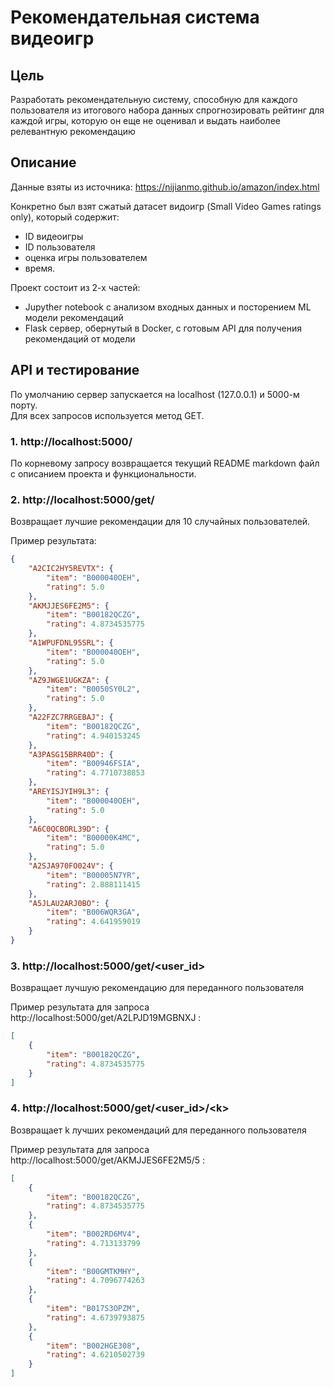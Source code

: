 # Рекомендательная система видеоигр

## Цель

Разработать рекомендательную систему, способную для каждого пользователя из итогового набора данных спрогнозировать рейтинг для каждой игры, которую он еще не оценивал и выдать наиболее релевантную рекомендацию

## Описание

Данные взяты из источника: https://nijianmo.github.io/amazon/index.html  

Конкретно был взят сжатый датасет видоигр (Small Video Games ratings only), который содержит:

* ID видеоигры
* ID пользователя
* оценка игры пользователем
* время. 

Проект состоит из 2-х частей:

* Jupyther notebook с анализом входных данных и посторением ML модели рекомендаций
* Flask сервер, обернутый в Docker, с готовым API для получения рекомендаций от модели

## API и тестирование

По умолчанию сервер запускается на localhost (127.0.0.1) и 5000-м порту.  
Для всех запросов используется метод GET.

### 1. http://localhost:5000/

По корневому запросу возвращается текущий README markdown файл с описанием проекта и функциональности.

### 2. http://localhost:5000/get/

Возвращает лучшие рекомендации для 10 случайных пользователей.

Пример результата:

```json
{
    "A2CIC2HY5REVTX": {
        "item": "B000040OEH",
        "rating": 5.0
    },
    "AKMJJES6FE2M5": {
        "item": "B00182QCZG",
        "rating": 4.8734535775
    },
    "A1WPUFDNL95SRL": {
        "item": "B000040OEH",
        "rating": 5.0
    },
    "AZ9JWGE1UGKZA": {
        "item": "B0050SY0L2",
        "rating": 5.0
    },
    "A22FZC7RRGEBAJ": {
        "item": "B00182QCZG",
        "rating": 4.940153245
    },
    "A3PASG15BRR40D": {
        "item": "B00946FSIA",
        "rating": 4.7710738853
    },
    "AREYISJYIH9L3": {
        "item": "B000040OEH",
        "rating": 5.0
    },
    "A6C0QCBORL39D": {
        "item": "B00000K4MC",
        "rating": 5.0
    },
    "A2SJA970FO024V": {
        "item": "B00005N7YR",
        "rating": 2.888111415
    },
    "A5JLAU2ARJ0BO": {
        "item": "B006WQR3GA",
        "rating": 4.641959019
    }
}
```

### 3. http://localhost:5000/get/<user_id\>

Возвращает лучшую рекомендацию для переданного пользователя

Пример результата для запроса http://localhost:5000/get/A2LPJD19MGBNXJ :

```json
[
    {
        "item": "B00182QCZG",
        "rating": 4.8734535775
    }
]
```

### 4. http://localhost:5000/get/<user_id\>/<k\>

Возвращает k лучших рекомендаций для переданного пользователя

Пример результата для запроса http://localhost:5000/get/AKMJJES6FE2M5/5 :

```json
[
    {
        "item": "B00182QCZG",
        "rating": 4.8734535775
    },
    {
        "item": "B002RD6MV4",
        "rating": 4.713133799
    },
    {
        "item": "B00GMTKMHY",
        "rating": 4.7096774263
    },
    {
        "item": "B017S3OPZM",
        "rating": 4.6739793875
    },
    {
        "item": "B002HGE308",
        "rating": 4.6210502739
    }
]
```